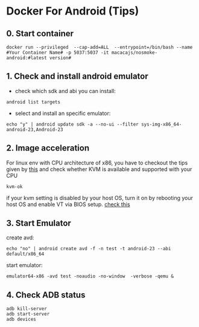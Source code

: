 
# Docker For Android (Tips)

## 0. Start container
```
docker run --privileged  --cap-add=ALL  --entrypoint=/bin/bash --name #Your Container Name# -p 5037:5037 -it macacajs/nosmoke-android:#latest version#
```

## 1. Check and install android emulator

- check which sdk and abi you can install:

```
android list targets
```
- select and install an specific emulator:

```
echo "y" | android update sdk -a --no-ui --filter sys-img-x86_64-android-23,Android-23
```


## 2. Image acceleration

For linux env with CPU architecture of x86, you have to checkout the tips given by [this](https://developer.android.com/studio/run/emulator-acceleration.html) and check whether KVM is available and supported with your CPU

```
kvm-ok
```

if your kvm setting is disabled by your host OS, turn it on by rebooting your host OS and enable VT via BIOS setup.
[check this](https://access.redhat.com/documentation/en-us/red_hat_enterprise_linux/5/html/virtualization/sect-virtualization-troubleshooting-enabling_intel_vt_and_amd_v_virtualization_hardware_extensions_in_bios)

## 3. Start Emulator
create avd:

```
echo "no" | android create avd -f -n test -t android-23 --abi default/x86_64
```

start emulator:

```
emulator64-x86 -avd test -noaudio -no-window  -verbose -qemu &
```

## 4. Check ADB status
```
adb kill-server
adb start-server
adb devices
```
